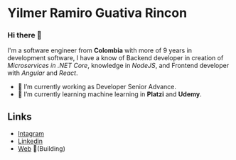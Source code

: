 # Yilmer Ramiro Guativa Rincon 
 
### Hi there 👋

I'm  a software engineer from  **Colombia** with more of 9 years in development software, I have a know of Backend developer in creation of *Microservices in .NET Core*, knowledge in *NodeJS*, and Frontend developer with *Angular* and *React*.

- 🔭 I’m currently working as Developer Senior Advance. 
- 🌱 I’m currently learning machine learning in **Platzi** and **Udemy**.

## Links
- [Intagram](https://www.instagram.com/yildeveloper/)
- [Linkedin](https://www.linkedin.com/in/yguativa/)
- [Web](https://yrguativa.github.io/MP/) 🔨(Building)
